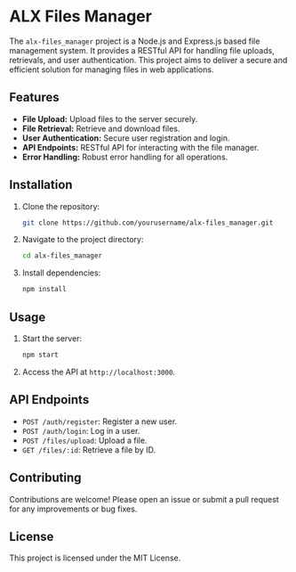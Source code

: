 # ALX Files Manager

The `alx-files_manager` project is a Node.js and Express.js based file management system. It provides a RESTful API for handling file uploads, retrievals, and user authentication. This project aims to deliver a secure and efficient solution for managing files in web applications.

## Features

- **File Upload:** Upload files to the server securely.
- **File Retrieval:** Retrieve and download files.
- **User Authentication:** Secure user registration and login.
- **API Endpoints:** RESTful API for interacting with the file manager.
- **Error Handling:** Robust error handling for all operations.

## Installation

1. Clone the repository:

   ```sh
   git clone https://github.com/yourusername/alx-files_manager.git
   ```

2. Navigate to the project directory:

   ```sh
   cd alx-files_manager
   ```

3. Install dependencies:

   ```sh
   npm install
   ```

## Usage

1. Start the server:

   ```sh
   npm start
   ```

2. Access the API at `http://localhost:3000`.

## API Endpoints

- `POST /auth/register`: Register a new user.
- `POST /auth/login`: Log in a user.
- `POST /files/upload`: Upload a file.
- `GET /files/:id`: Retrieve a file by ID.

## Contributing

Contributions are welcome! Please open an issue or submit a pull request for any improvements or bug fixes.

## License

This project is licensed under the MIT License.
